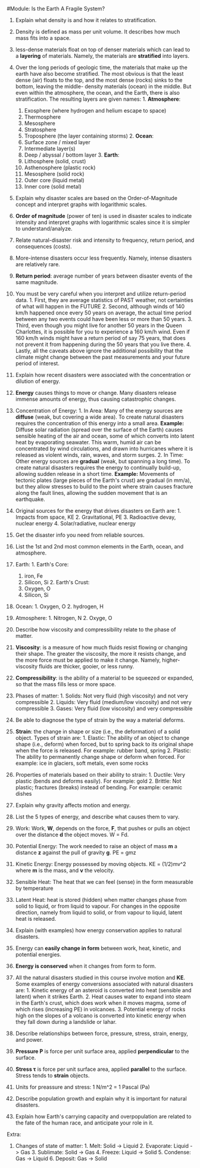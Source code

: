 #Module: Is the Earth A Fragile System?  
1. Explain what density is and how it relates to stratification.
  1. Density is defined as mass per unit volume. It describes how much mass fits into a space.
  2. less-dense materials float on top of denser materials which can lead to a **layering** of materials. Namely, the materials are **stratified** into layers.
  3. Over the long periods of geologic time, the materials that make up the earth have also become stratified. The most obvious is that the least dense (air) floats to the top, and the most dense (rocks) sinks to the bottom, leaving the middle- density materials (ocean) in the middle. But even within the atmosphere, the ocean, and the Earth, there is also stratification. The resulting layers are given names:
    1. **Atmosphere**:
      1. Exosphere (where hydrogen and helium escape to space)
      2. Thermosphere 
      3. Mesosphere 
      4. Stratosphere 
      5. Troposphere (the layer containing storms)
    2. **Ocean**:
      1. Surface zone / mixed layer 
      2. Intermediate layer(s)
      3. Deep / abyssal / bottom layer
    3. **Earth**:
      1. Lithosphere (solid, crust) 
      2. Asthenosphere (plastic rock) 
      3. Mesosphere (solid rock) 
      4. Outer core (liquid metal) 
      5. Inner core (solid metal)
2. Explain why disaster scales are based on the Order-of-Magnitude concept and interpret graphs with logarithmic scales.
  1. **Order of magnitude** (power of ten) is used in disaster scales to indicate intensity and interpret graphs with logarithmic scales since it is simpler to understand/analyze.
3. Relate natural-disaster risk and intensity to frequency, return period, and consequences (costs).
  1. More-intense disasters occur less frequently. Namely, intense disasters are relatively rare.
  2. **Return period**: average number of years between disaster events of the same magnitude.
  3. You must be very careful when you interpret and utilize return-period data. 
    1. First, they are average statistics of PAST weather, not certainties of what will happen in the FUTURE
    2. Second, although winds of 140 km/h happened once every 50 years on average, the actual time period between any two events could have been less or more than 50 years.
    3. Third, even though you might live for another 50 years in the Queen Charlottes, it is possible for you to experience a 160 km/h wind. Even if 160 km/h winds might have a return period of say 75 years, that does not prevent it from happening during the 50 years that you live there.
    4. Lastly, all the caveats above ignore the additional possibility that the climate might change between the past measurements and your future period of interest.
4. Explain how recent disasters were associated with the concentration or dilution of energy.
  1. **Energy** causes things to move or change. Many disasters release immense amounts of energy, thus causing catastrophic changes.
  2. Concentration of Energy:
    1. In Area: Many of the energy sources are **diffuse** (weak, but covering a wide area). To create natural disasters requires the concentration of this energy into a small area. **Example:** Diffuse solar radiation (spread over the surface of the Earth) causes sensible heating of the air and ocean, some of which converts into latent heat by evaporating seawater. This warm, humid air can be concentrated by wind circulations, and drawn into hurricanes where it is released as violent winds, rain, waves, and storm surges.
    2. In Time: Other energy sources are **gradual** (weak, but spanning a long time). To create natural disasters requires the energy to continually build-up, allowing sudden release in a short time. **Example:** Movements of tectonic plates (large pieces of the Earth's crust) are gradual (in mm/a), but they allow stresses to build to the point where strain causes fracture along the fault lines, allowing the sudden movement that is an earthquake.
  3. Original sources for the energy that drives disasters on Earth are:
    1. Impacts from space, KE
    2. Gravitational, PE
    3. Radioactive devay, nuclear energy
    4. Solar/radiative, nuclear energy
5. Get the disaster info you need from reliable sources.
6. List the 1st and 2nd most common elements in the Earth, ocean, and atmosphere.
  1. Earth:
    1. Earth's Core:
      1. iron, Fe
      2. Silicon, Si
    2. Earth's Crust:
      1. Oxygen, O
      2. Silicon, Si
  2. Ocean:
    1. Oxygen, O
    2. hydrogen, H
  3. Atmosphere:
    1. Nitrogen, N
    2. Oxyge, O
7. Describe how viscosity and compressibility relate to the phase of matter.
  1. **Viscosity**: is a measure of how much fluids resist flowing or changing their shape. The greater the viscosity, the more it resists change, and the more force must be applied to make it change. Namely, higher-viscosity fluids are thicker, gooier, or less runny.
  2. **Compressibility**: is the ability of a material to be squeezed or expanded, so that the mass fills less or more space.
  3. Phases of matter:
    1. Solids: Not very fluid (high viscosity) and not very compressible
    2. Liquids: Very fluid (medium/low viscosity) and not very compressible
  	3. Gases: Very fluid (low viscosity) and very compressible

8. Be able to diagnose the type of strain by the way a material deforms.
  1. **Strain**: the change in shape or size (i.e., the deformation) of a solid object. Types of strain are:
    1. Elastic: The ability of an object to change shape (i.e., deform) when forced, but to spring back to its original shape when the force is released. For example: rubber band, spring
    2. Plastic: The ability to permanently change shape or deform when forced. For example: ice in glaciers, soft metals, even some rocks
  2. Properties of materials based on their ability to strain:
    1. Ductile: Very plastic (bends and deforms easily). For example: gold
    2. Brittle: Not plastic; fractures (breaks) instead of bending. For example: ceramic dishes
9. Explain why gravity affects motion and energy.
10. List the 5 types of energy, and describe what causes them to vary.
  1. Work: Work, **W**, depends on the force, **F**, that pushes or pulls an object over the distance **d** the object moves. W = Fd.
  2. Potential Energy: The work needed to raise an object of mass **m** a distance **z** against the pull of gravity **g**. PE = gmz 
  3. Kinetic Energy: Energy possessed by moving objects. KE = (1/2)mv^2 where **m** is the mass, and **v** the velocity.
  4. Sensible Heat: The heat that we can feel (sense) in the form measurable by temperature
  5. Latent Heat: heat is stored (hidden) when matter changes phase from solid to liquid, or from liquid to vapour. For changes in the opposite direction, namely from liquid to solid, or from vapour to liquid, latent heat is released.
11. Explain (with examples) how energy conservation applies to natural disasters.
  1. Energy can **easily change in form** between work, heat, kinetic, and potential energies.
  2. **Energy is conserved** when it changes from form to form.
  3. All the natural disasters studied in this course involve motion and **KE**. Some examples of energy conversions associated with natural disasters are:
    1. Kinetic energy of an asteroid is converted into heat (sensible and latent) when it strikes Earth.
    2. Heat causes water to expand into steam in the Earth's crust, which does work when it moves magma, some of which rises (increasing PE) in volcanoes.
    3. Potential energy of rocks high on the slopes of a volcano is converted into kinetic energy when they fall down during a landslide or lahar.
12. Describe relationships between force, pressure, stress, strain, energy, and power.
  1. **Pressure P** is force per unit surface area, applied **perpendicular** to the surface. 
  2. **Stress τ** is force per unit surface area, applied **parallel** to the surface. Stress tends to **strain** objects.
  3. Units for preassure and stress: 1 N/m^2 = 1 Pascal (Pa)
13. Describe population growth and explain why it is important for natural disasters.
14. Explain how Earth's carrying capacity and overpopulation are related to the fate of the human race, and anticipate your role in it.

Extra:  
  1. Changes of state of matter:
    1. Melt: Solid -> Liquid
    2. Evaporate: Liquid -> Gas
    3. Sublimate: Solid -> Gas
    4. Freeze: Liquid -> Solid
    5. Condense: Gas -> Liquid
    6. Deposit: Gas -> Solid

